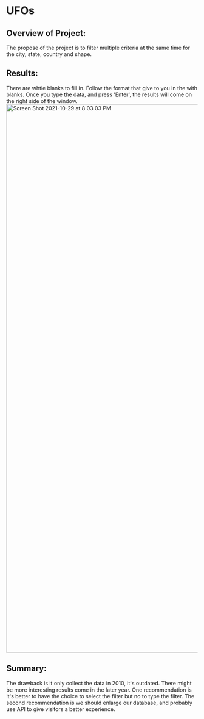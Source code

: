 # UFOs
## Overview of Project:
The propose of the project is to filter multiple criteria at the same time for the city, state, country and shape.
## Results:
There are whtie blanks to fill in. Follow the format that give to you in the with blanks. Once you type the data, and press 'Enter', the results will come on the right side of the window.
<img width="1440" alt="Screen Shot 2021-10-29 at 8 03 03 PM" src="https://user-images.githubusercontent.com/88211298/139518113-697d0178-3a01-40ac-9eef-bb895159fe1b.png">
## Summary:
The drawback is it only collect the data in 2010, it's outdated. There might be more interesting results come in the later year.
One recommendation is it's better to have the choice to select the filter but no to type the filter. The second recommendation is we should enlarge our database, and probably use API to give visitors a better experience.
